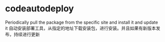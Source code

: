 # codeautodeploy
Periodically pull the package from the specific site and install it and update it
自动安装部署工具，从指定的地址下载安装包，进行安装。并且如果有新版本发布，持续进行更新
